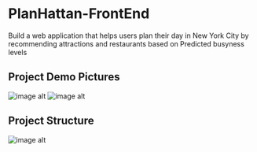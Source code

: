 # PlanHattan-FrontEnd
Build a web application that helps users plan their day in New York City by recommending attractions and restaurants based on Predicted busyness levels 

## Project Demo Pictures
![image alt](https://github.com/RaghulPrasath-Here/PlanHattan-FrontEnd/blob/943d0cb6b6923e61cb5a70a2b500c44fc5541dd3/1.png)
![image alt](https://github.com/RaghulPrasath-Here/PlanHattan-FrontEnd/blob/943d0cb6b6923e61cb5a70a2b500c44fc5541dd3/2.png)

## Project Structure
![image alt](https://github.com/RaghulPrasath-Here/PlanHattan-FrontEnd/blob/dc7552bf3ac708f27a3f787b193cb29b2fae1fe8/my-app/public/ProjectStructure.png)   

